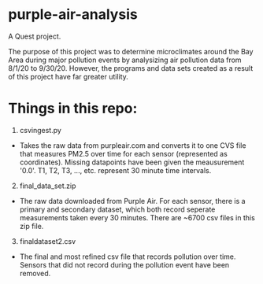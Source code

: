 # purple-air-analysis
A Quest project.

The purpose of this project was to determine microclimates around the Bay Area during major pollution events by analysizing air pollution data from 8/1/20 to 9/30/20. However, the programs and data sets created as a result of this project have far greater utility. 

# Things in this repo:
1. csvingest.py
 - Takes the raw data from purpleair.com and converts it to one CVS file that measures PM2.5 over time for each sensor (represented as coordinates). Missing datapoints have been given the meausurement '0.0'. T1, T2, T3, ..., etc. represent 30 minute time intervals.  
2. final_data_set.zip
 - The raw data downloaded from Purple Air. For each sensor, there is a primary and secondary dataset, which both record seperate measurements taken every 30 minutes. There are ~6700 csv files in this zip file. 
3. finaldataset2.csv
 - The final and most refined csv file that records pollution over time. Sensors that did not record during the pollution event have been removed. 
